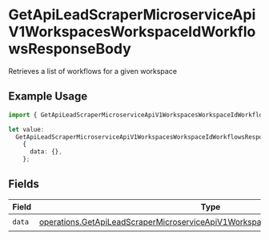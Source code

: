 # GetApiLeadScraperMicroserviceApiV1WorkspacesWorkspaceIdWorkflowsResponseBody

Retrieves a list of workflows for a given workspace

## Example Usage

```typescript
import { GetApiLeadScraperMicroserviceApiV1WorkspacesWorkspaceIdWorkflowsResponseBody } from "oppulence-backend-sdk/models/operations";

let value:
  GetApiLeadScraperMicroserviceApiV1WorkspacesWorkspaceIdWorkflowsResponseBody =
    {
      data: {},
    };
```

## Fields

| Field                                                                                                                                                                              | Type                                                                                                                                                                               | Required                                                                                                                                                                           | Description                                                                                                                                                                        |
| ---------------------------------------------------------------------------------------------------------------------------------------------------------------------------------- | ---------------------------------------------------------------------------------------------------------------------------------------------------------------------------------- | ---------------------------------------------------------------------------------------------------------------------------------------------------------------------------------- | ---------------------------------------------------------------------------------------------------------------------------------------------------------------------------------- |
| `data`                                                                                                                                                                             | [operations.GetApiLeadScraperMicroserviceApiV1WorkspacesWorkspaceIdWorkflowsData](../../models/operations/getapileadscrapermicroserviceapiv1workspacesworkspaceidworkflowsdata.md) | :heavy_check_mark:                                                                                                                                                                 | N/A                                                                                                                                                                                |